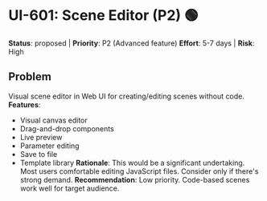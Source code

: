 # UI-601: Scene Editor (P2) 🟢

**Status**: proposed | **Priority**: P2 (Advanced feature)
**Effort**: 5-7 days | **Risk**: High

## Problem

Visual scene editor in Web UI for creating/editing scenes without code.
**Features**:

- Visual canvas editor
- Drag-and-drop components
- Live preview
- Parameter editing
- Save to file
- Template library
  **Rationale**: This would be a significant undertaking. Most users comfortable editing JavaScript files.
  Consider only if there's strong demand.
  **Recommendation**: Low priority. Code-based scenes work well for target audience.
